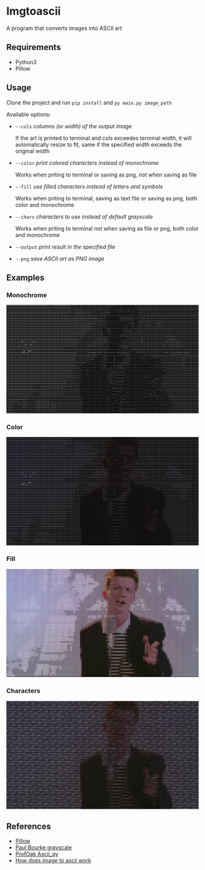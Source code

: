 # Imgtoascii

A program that converts images into ASCII art

## Requirements

- Python3
- Pillow

## Usage

Clone the project and run `pip install` and `py main.py image_path`

Available options:

- `--cols` _columns (or width) of the output image_

  If the art is printed to terminal and cols exceedes terminal width, it will automatically resize to fit, same if the specified width exceeds the original width

- `--color` _print colored characters instead of monochrome_

  Works when priting to terminal or saving as png, not when saving as file

- `--fill` _use filled characters instead of letters and symbols_

  Works when priting to terminal, saving as text file or saving as png, both color and monochrome

- `--chars` _characters to use instead of default grayscale_

  Works when priting to terminal not when saving as file or png, both color and monochrome

- `--output` _print result in the specified file_
- `--png` _save ASCII art as PNG image_

## Examples

### Monochrome

![monochrome example](media/examples/monochrome.png)

### Color

![color example](media/examples/color.png)

### Fill

![fill example](media/examples/fill.png)

### Characters

![chars example](media/examples/chars.png)

## References

- [Pillow](https://pillow.readthedocs.io/en/stable/reference/Image.htm)
- [Paul Bourke grayscale](https://paulbourke.net/dataformats/asciiart/)
- [ProfOak Ascii_py](https://github.com/ProfOak/Ascii_py/https://github.com/ProfOak/Ascii_py/)
- [How does image to ascii work](https://asciieverything.com/ascii-tips/how-does-image-to-ascii-work/)
